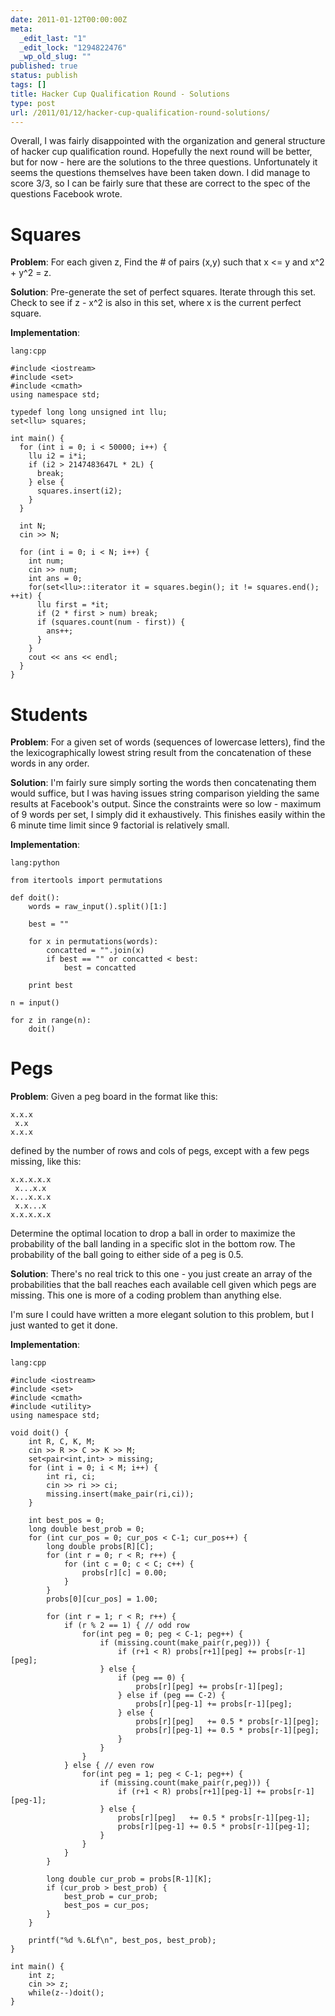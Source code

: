 ```yaml
---
date: 2011-01-12T00:00:00Z
meta:
  _edit_last: "1"
  _edit_lock: "1294822476"
  _wp_old_slug: ""
published: true
status: publish
tags: []
title: Hacker Cup Qualification Round - Solutions
type: post
url: /2011/01/12/hacker-cup-qualification-round-solutions/
---
```


Overall, I was fairly disappointed with the organization and general structure of hacker cup qualification round. Hopefully the next round will be better, but for now - here are the solutions to the three questions. Unfortunately it seems the questions themselves have been taken down. I did manage to score 3/3, so I can be fairly sure that these are correct to the spec of the questions Facebook wrote.

Squares
=====

**Problem**: For each given z,  Find the # of pairs (x,y) such that x <= y and x^2 + y^2 = z.

**Solution**: Pre-generate the set of perfect squares. Iterate through this set. Check to see if z - x^2 is also in this set, where x is the current perfect square.

**Implementation**:

    lang:cpp

    #include <iostream>
    #include <set>
    #include <cmath>
    using namespace std;

    typedef long long unsigned int llu;
    set<llu> squares;

    int main() {
      for (int i = 0; i < 50000; i++) {
        llu i2 = i*i;
        if (i2 > 2147483647L * 2L) {
          break;
        } else {
          squares.insert(i2);
        }
      }

      int N;
      cin >> N;

      for (int i = 0; i < N; i++) {
        int num;
        cin >> num;
        int ans = 0;
        for(set<llu>::iterator it = squares.begin(); it != squares.end(); ++it) {
          llu first = *it;
          if (2 * first > num) break;
          if (squares.count(num - first)) {
            ans++;
          }
        }
        cout << ans << endl;
      }
    }

Students
======

**Problem**: For a given set of words (sequences of lowercase letters), find the the lexicographically lowest string result from the concatenation of these words in any order.

**Solution**: I'm fairly sure simply sorting the words then concatenating them would suffice, but I was having issues string comparison yielding the same results at Facebook's output. Since the constraints were so low - maximum of 9 words per set, I simply did it exhaustively. This finishes easily within the 6 minute time limit since 9 factorial is relatively small.

**Implementation**:

    lang:python

    from itertools import permutations

    def doit():
        words = raw_input().split()[1:]

        best = ""

        for x in permutations(words):
            concatted = "".join(x)
            if best == "" or concatted < best:
                best = concatted

        print best

    n = input()

    for z in range(n):
        doit()

Pegs
===

**Problem**: Given a peg board in the format like this:

    x.x.x
     x.x
    x.x.x

defined by the number of rows and cols of pegs, except with a few pegs missing, like this:

    x.x.x.x.x
     x...x.x
    x...x.x.x
     x.x...x
    x.x.x.x.x

Determine the optimal location to drop a ball in order to maximize the probability of the ball landing in a specific slot in the bottom row. The probability of the ball going to either side of a peg is 0.5.

**Solution**: There's no real trick to this one - you just create an array of the probabilities that the ball reaches each available cell given which pegs are missing. This one is more of a coding problem than anything else.

I'm sure I could have written a more elegant solution to this problem, but I just wanted to get it done.

**Implementation**:

    lang:cpp

    #include <iostream>
    #include <set>
    #include <cmath>
    #include <utility>
    using namespace std;

    void doit() {
        int R, C, K, M;
        cin >> R >> C >> K >> M;
        set<pair<int,int> > missing;
        for (int i = 0; i < M; i++) {
            int ri, ci;
            cin >> ri >> ci;
            missing.insert(make_pair(ri,ci));
        }

        int best_pos = 0;
        long double best_prob = 0;
        for (int cur_pos = 0; cur_pos < C-1; cur_pos++) {
            long double probs[R][C];
            for (int r = 0; r < R; r++) {
                for (int c = 0; c < C; c++) {
                    probs[r][c] = 0.00;
                }
            }
            probs[0][cur_pos] = 1.00;

            for (int r = 1; r < R; r++) {
                if (r % 2 == 1) { // odd row
                    for(int peg = 0; peg < C-1; peg++) {
                        if (missing.count(make_pair(r,peg))) {
                            if (r+1 < R) probs[r+1][peg] += probs[r-1][peg];
                        } else {
                            if (peg == 0) {
                                probs[r][peg] += probs[r-1][peg];
                            } else if (peg == C-2) {
                                probs[r][peg-1] += probs[r-1][peg];
                            } else {
                                probs[r][peg]   += 0.5 * probs[r-1][peg];
                                probs[r][peg-1] += 0.5 * probs[r-1][peg];
                            }
                        }
                    }
                } else { // even row
                    for(int peg = 1; peg < C-1; peg++) {
                        if (missing.count(make_pair(r,peg))) {
                            if (r+1 < R) probs[r+1][peg-1] += probs[r-1][peg-1];
                        } else {
                            probs[r][peg]   += 0.5 * probs[r-1][peg-1];
                            probs[r][peg-1] += 0.5 * probs[r-1][peg-1];
                        }
                    }
                }
            }

            long double cur_prob = probs[R-1][K];
            if (cur_prob > best_prob) {
                best_prob = cur_prob;
                best_pos = cur_pos;
            }
        }

        printf("%d %.6Lf\n", best_pos, best_prob);
    }

    int main() {
        int z;
        cin >> z;
        while(z--)doit();
    }
